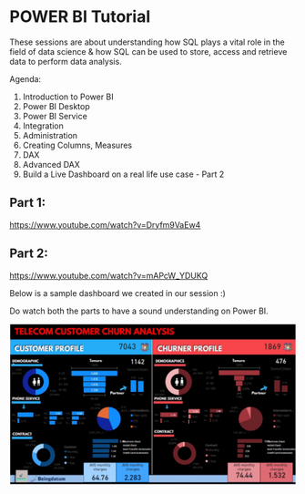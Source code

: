 # POWER BI Tutorial

These sessions are about understanding how SQL plays a vital role in the field of data science & how SQL can be used to store, access and retrieve data to perform data analysis.

Agenda:

1. Introduction to Power BI
2. Power BI Desktop
3. Power BI Service
4. Integration 
5. Administration
6. Creating Columns, Measures
7. DAX
8. Advanced DAX
9. Build a Live Dashboard on a real life use case - Part 2

## Part 1: 
https://www.youtube.com/watch?v=Dryfm9VaEw4

## Part 2: 
https://www.youtube.com/watch?v=mAPcW_YDUKQ

Below is a sample dashboard we created in our session :)

Do watch both the parts to have a sound understanding on Power BI.

![diagram](images/Dashboard.jpeg)
